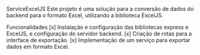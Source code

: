 ServiceExcelJS
Este projeto é uma solução para a conversão de dados do backend para o formato Excel, utilizando a biblioteca ExcelJS.

Funcionalidades
[x] Instalação e configuração das bibliotecas express e ExcelJS, e configuração do servidor backend.
[x] Criação de rotas para a interface de exportação.
[x] Implementação de um serviço para exportar dados em formato Excel.
